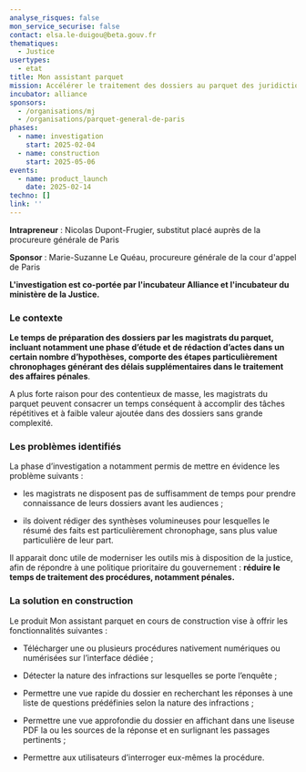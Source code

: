 ```yaml
---
analyse_risques: false
mon_service_securise: false
contact: elsa.le-duigou@beta.gouv.fr
thematiques:
  - Justice
usertypes:
  - etat
title: Mon assistant parquet
mission: Accélérer le traitement des dossiers au parquet des juridictions relevant de la Cour d'appel de Paris afin de raccourcir les délais de procédure et optimiser le temps de travail des magistrats.
incubator: alliance
sponsors:
  - /organisations/mj
  - /organisations/parquet-general-de-paris
phases:
  - name: investigation
    start: 2025-02-04
  - name: construction
    start: 2025-05-06
events:
  - name: product_launch
    date: 2025-02-14
techno: []
link: ''
---
```



**Intrapreneur** : Nicolas Dupont-Frugier, substitut placé auprès de la procureure générale de Paris

 **Sponsor** : Marie-Suzanne Le Quéau, procureure générale de la cour d'appel de Paris

**L'investigation est co-portée par l'incubateur Alliance et l'incubateur du ministère de la Justice.**


### Le contexte

**Le temps de préparation des dossiers par les magistrats du parquet, incluant notamment une phase d’étude et de rédaction d’actes dans un certain nombre d’hypothèses, comporte des étapes particulièrement chronophages générant des délais supplémentaires dans le traitement des affaires pénales**.

A plus forte raison pour des contentieux de masse, les magistrats du parquet peuvent consacrer un temps conséquent à accomplir des tâches répétitives et à faible valeur ajoutée dans des dossiers sans grande complexité.

### Les problèmes identifiés

La phase d’investigation a notamment permis de mettre en évidence les problème suivants :

* les magistrats ne disposent pas de suffisamment de temps pour prendre connaissance de leurs dossiers avant les audiences ;

* ils doivent rédiger des synthèses volumineuses pour lesquelles le résumé des faits est particulièrement chronophage, sans plus value particulière de leur part.

Il apparait donc utile de moderniser les outils mis à disposition de la justice, afin de répondre à une politique prioritaire du gouvernement : **réduire le temps de traitement des procédures, notamment pénales.**

### La solution en construction

Le produit Mon assistant parquet en cours de construction vise à offrir les fonctionnalités suivantes : 

* Télécharger une ou plusieurs procédures nativement numériques ou numérisées sur l’interface dédiée ;

* Détecter la nature des infractions sur lesquelles se porte l’enquête ;

* Permettre une vue rapide du dossier en recherchant les réponses à une liste de questions prédéfinies selon la nature des infractions ;

* Permettre une vue approfondie du dossier en affichant dans une liseuse PDF la ou les sources de la réponse et en surlignant les passages pertinents ;

* Permettre aux utilisateurs d’interroger eux-mêmes la procédure.

